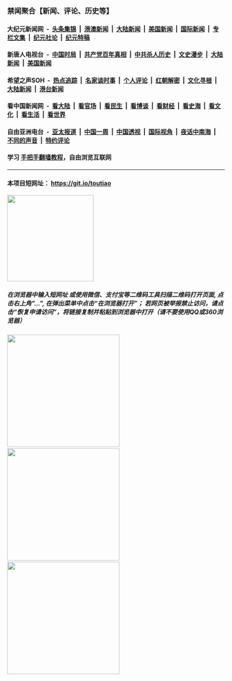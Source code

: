 ### 禁闻聚合【新闻、评论、历史等】

#### 大纪元新闻网 &nbsp;-&nbsp; [头条集锦](indexes/E头条集锦.md?t=02271902) &nbsp;|&nbsp; [港澳新闻](indexes/E港澳新闻.md?t=02271902)  &nbsp;|&nbsp; [大陆新闻](indexes/E大陆新闻.md?t=02271902) &nbsp;|&nbsp; [美国新闻](indexes/E美国新闻.md?t=02271902) &nbsp;|&nbsp; [国际新闻](indexes/E国际新闻.md?t=02271902) &nbsp;|&nbsp; [专栏文集](indexes/E专栏文集.md?t=02271902) &nbsp;|&nbsp; [纪元社论](indexes/E纪元社论.md?t=02271902) &nbsp;|&nbsp; [纪元特稿](indexes/E纪元特稿.md?t=02271902) 

#### 新唐人电视台 &nbsp;-&nbsp; [中国时局](indexes/N中国时局.md?t=02271902) &nbsp;|&nbsp; [共产党百年真相](indexes/N共产党百年真相.md?t=02271902) &nbsp;|&nbsp; [中共杀人历史](indexes/N中共杀人历史.md?t=02271902) &nbsp;|&nbsp; [文史漫步](indexes/N文史漫步.md?t=02271902) &nbsp;|&nbsp; [大陆新闻](indexes/N大陆新闻.md?t=02271902) &nbsp;|&nbsp; [美国新闻](indexes/N美国新闻.md?t=02271902)

#### 希望之声SOH &nbsp;-&nbsp; [热点追踪](indexes/H热点追踪.md?t=02271902) &nbsp;|&nbsp; [名家谈时事](indexes/H名家谈时事.md?t=02271902) &nbsp;|&nbsp; [个人评论](indexes/H个人评论.md?t=02271902)  &nbsp;|&nbsp; [红朝解密](indexes/H红朝解密.md?t=02271902) &nbsp;|&nbsp; [文化寻根](indexes/H文化寻根.md?t=02271902) &nbsp;|&nbsp; [大陆新闻](indexes/H大陆新闻.md?t=02271902) &nbsp;|&nbsp; [港台新闻](indexes/H港台新闻.md?t=02271902)

#### 看中国新闻网 &nbsp;-&nbsp; [看大陆](indexes/S看大陆.md?t=02271902) &nbsp;|&nbsp; [看官场](indexes/S看官场.md?t=02271902) &nbsp;|&nbsp; [看民生](indexes/S看民生.md?t=02271902)  &nbsp;|&nbsp; [看博谈](indexes/S看博谈.md?t=02271902) &nbsp;|&nbsp; [看财经](indexes/S看财经.md?t=02271902) &nbsp;|&nbsp; [看史海](indexes/S看史海.md?t=02271902) &nbsp;|&nbsp; [看文化](indexes/S看文化.md?t=02271902) &nbsp;|&nbsp; [看生活](indexes/S看生活.md?t=02271902) &nbsp;|&nbsp; [看世界](indexes/S看世界.md?t=02271902)

#### 自由亚洲电台 &nbsp;-&nbsp; [亚太报道](indexes/R亚太报道.md?t=02271902) &nbsp;|&nbsp; [中国一周](indexes/R中国一周.md?t=02271902) &nbsp;|&nbsp; [中国透视](indexes/R中国透视.md?t=02271902)  &nbsp;|&nbsp; [国际视角](indexes/R国际视角.md?t=02271902) &nbsp;|&nbsp; [夜话中南海](indexes/R夜话中南海.md?t=02271902) &nbsp;|&nbsp; [不同的声音](indexes/R不同的声音.md?t=02271902) &nbsp;|&nbsp; [特约评论](indexes/R特约评论.md?t=02271902)

#### 学习 [手把手翻墙教程](https://github.com/gfw-breaker/guides/wiki)，自由浏览互联网

----

#### 本项目短网址： https://git.io/toutiao
<img src="https://raw.githubusercontent.com/gfw-breaker/banned-news/master/scripts/img/qr.png" width="200px"/>  

##### 在浏览器中输入短网址 或使用微信、支付宝等二维码工具扫描二维码打开页面, 点击右上角"...", 在弹出菜单中点击“在浏览器打开”； 若网页被举报禁止访问，请点击“恢复申请访问”，将链接复制并粘贴到浏览器中打开（请不要使用QQ或360浏览器）

<img src="https://raw.githubusercontent.com/gfw-breaker/banned-news/master/scripts/img/1.png" width="260px"/> &nbsp; <img src="https://raw.githubusercontent.com/gfw-breaker/banned-news/master/scripts/img/2.png" width="260px"/> &nbsp; <img src="https://raw.githubusercontent.com/gfw-breaker/banned-news/master/scripts/img/3.png" width="260px"/>
